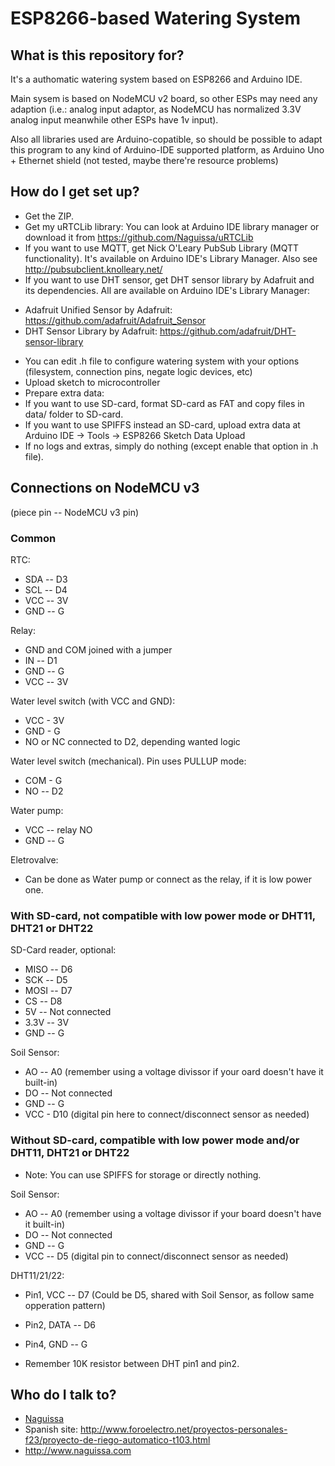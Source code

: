 # ESP8266-based Watering System #

## What is this repository for? ##

It's a authomatic watering system based on ESP8266 and Arduino IDE.

Main sysem is based on NodeMCU v2 board, so other ESPs may need any adaption (i.e.: analog input adaptor, as NodeMCU has normalized 3.3V analog input meanwhile other ESPs have 1v input).

Also all libraries used are Arduino-copatible, so should be possible to adapt this program to any kind of Arduino-IDE supported platform, as Arduino Uno + Ethernet shield (not tested, maybe there're resource problems)


## How do I get set up? ##

 * Get the ZIP.
 * Get my uRTCLib library: You can look at Arduino IDE library manager or download it from https://github.com/Naguissa/uRTCLib
 * If you want to use MQTT, get Nick O'Leary PubSub Library (MQTT functionality). It's available on Arduino IDE's Library Manager. Also see http://pubsubclient.knolleary.net/
 * If you want to use DHT sensor, get DHT sensor library by Adafruit and its dependencies. All are available on Arduino IDE's Library Manager:
  - Adafruit Unified Sensor by Adafruit: https://github.com/adafruit/Adafruit_Sensor
  - DHT Sensor Library by Adafruit: https://github.com/adafruit/DHT-sensor-library

 * You can edit .h file to configure watering system with your options (filesystem, connection pins, negate logic devices, etc)
 * Upload sketch to microcontroller
 * Prepare extra data:
  * If you want to use SD-card, format SD-card as FAT and copy files in data/ folder to SD-card.
  * If you want to use SPIFFS instead an SD-card, upload extra data at Arduino IDE -> Tools -> ESP8266 Sketch Data Upload
  * If no logs and extras, simply do nothing (except enable that option in .h file).

## Connections on NodeMCU v3 ##

(piece pin -- NodeMCU v3 pin)

### Common ###

RTC:
 * SDA -- D3
 * SCL -- D4
 * VCC -- 3V 
 * GND -- G
  
Relay:
 * GND and COM joined with a jumper
 * IN -- D1
 * GND -- G
 * VCC -- 3V
  
Water level switch (with VCC and GND):
 * VCC - 3V
 * GND - G
 * NO or NC connected to D2, depending wanted logic

Water level switch (mechanical). Pin uses PULLUP mode:
 * COM - G
 * NO -- D2
 
Water pump:
 * VCC -- relay NO
 * GND -- G

Eletrovalve:
 * Can be done as Water pump or connect as the relay, if it is low power one.


### With SD-card, not compatible with low power mode or DHT11, DHT21 or DHT22 ###

SD-Card reader, optional:
 * MISO -- D6
 * SCK -- D5
 * MOSI -- D7
 * CS -- D8
 * 5V -- Not connected
 * 3.3V -- 3V
 * GND -- G

Soil Sensor:
 * AO -- A0 (remember using a voltage divissor if your oard doesn't have it built-in)
 * DO -- Not connected
 * GND -- G
 * VCC - D10 (digital pin here to connect/disconnect sensor as needed)

### Without SD-card, compatible with low power mode and/or DHT11, DHT21 or DHT22 ###

* Note: You can use SPIFFS for storage or directly nothing.
  
Soil Sensor:
 * AO -- A0 (remember using a voltage divissor if your board doesn't have it built-in)
 * DO -- Not connected
 * GND -- G
 * VCC -- D5 (digital pin to connect/disconnect sensor as needed)
  
DHT11/21/22:
 * Pin1, VCC -- D7 (Could be D5, shared with Soil Sensor, as follow same opperation pattern)
 * Pin2, DATA -- D6
 * Pin4, GND -- G
 
 * Remember 10K resistor between DHT pin1 and pin2.


## Who do I talk to? ##

 * [Naguissa](https://github.com/Naguissa)
 * Spanish site: http://www.foroelectro.net/proyectos-personales-f23/proyecto-de-riego-automatico-t103.html
 * http://www.naguissa.com
